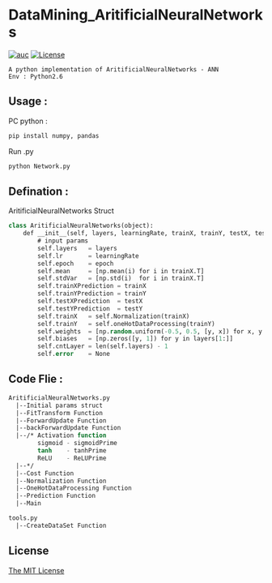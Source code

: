 # DataMining_AritificialNeuralNetworks

[![auc][aucsvg]][auc] [![License][licensesvg]][license]

[aucsvg]: https://img.shields.io/badge/tyty-AritificialNeuralNetworks-red.svg
[auc]: https://github.com/bravotty/DataMining_AritificialNeuralNetworks

[licensesvg]: https://img.shields.io/badge/License-MIT-blue.svg
[license]: https://github.com/bravotty/DataMining_AritificialNeuralNetworks/blob/master/LICENSE

```
A python implementation of AritificialNeuralNetworks - ANN
Env : Python2.6
```

## Usage     : 

PC python : 
```lisp
pip install numpy, pandas
```

Run .py
```lisp
python Network.py
```

## Defination :

AritificialNeuralNetworks Struct
```lisp
class AritificialNeuralNetworks(object):
    def __init__(self, layers, learningRate, trainX, trainY, testX, testY, epoch):
        # input params
        self.layers   = layers 
        self.lr       = learningRate
        self.epoch    = epoch
        self.mean     = [np.mean(i) for i in trainX.T]
        self.stdVar   = [np.std(i)  for i in trainX.T]
        self.trainXPrediction = trainX
        self.trainYPrediction = trainY
        self.testXPrediction  = testX
        self.testYPrediction  = testY
        self.trainX   = self.Normalization(trainX)
        self.trainY   = self.oneHotDataProcessing(trainY)
        self.weights  = [np.random.uniform(-0.5, 0.5, [y, x]) for x, y in zip(layers[:-1], layers[1:])]
        self.biases   = [np.zeros([y, 1]) for y in layers[1:]]
        self.cntLayer = len(self.layers) - 1
        self.error    = None
```

## Code Flie  :
```lisp
AritificialNeuralNetworks.py
  |--Initial params struct
  |--FitTransform Function
  |--ForwardUpdate Function
  |--backForwardUpdate Function
  |--/* Activation function 
  		sigmoid - sigmoidPrime
  		tanh    - tanhPrime
  		ReLU    - ReLUPrime
  |--*/
  |--Cost Function
  |--Normalization Function
  |--OneHotDataProcessing Function
  |--Prediction Function
  |--Main

tools.py 
  |--CreateDataSet Function
```

## License

[The MIT License](https://github.com/bravotty/DataMining_AritificialNeuralNetworks/blob/master/LICENSE)
